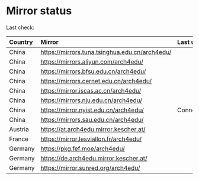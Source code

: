 <script src="./time.js"></script>
# Mirror status
Last check: <script type="text/javascript">localize(1737760788.2894807);</script>

|Country|Mirror|Last update|
|:------|:-----|:----------|
|China|https://mirrors.tuna.tsinghua.edu.cn/arch4edu/|<script type="text/javascript">localize(1737744074);</script>|
|China|https://mirrors.aliyun.com/arch4edu/|<script type="text/javascript">localize(1737700797);</script>|
|China|https://mirrors.bfsu.edu.cn/arch4edu/|<script type="text/javascript">localize(1737700797);</script>|
|China|https://mirrors.cernet.edu.cn/arch4edu/|<script type="text/javascript">localize(1737744074);</script>|
|China|https://mirror.iscas.ac.cn/arch4edu/|<script type="text/javascript">localize(1737700797);</script>|
|China|https://mirrors.nju.edu.cn/arch4edu/|<script type="text/javascript">localize(1737700797);</script>|
|China|https://mirror.nyist.edu.cn/arch4edu/|ConnectionError|
|China|https://mirrors.sau.edu.cn/arch4edu/|<script type="text/javascript">localize(1731653531);</script>|
|Austria|https://at.arch4edu.mirror.kescher.at/|<script type="text/javascript">localize(1737700797);</script>|
|France|https://mirror.lesviallon.fr/arch4edu/|<script type="text/javascript">localize(1737700797);</script>|
|Germany|https://pkg.fef.moe/arch4edu/|<script type="text/javascript">localize(1737700797);</script>|
|Germany|https://de.arch4edu.mirror.kescher.at/|<script type="text/javascript">localize(1737700797);</script>|
|Germany|https://mirror.sunred.org/arch4edu/|<script type="text/javascript">localize(1737744074);</script>|

<script src="./tablefilter/tablefilter.js"></script>
<script src="./table.js"></script>